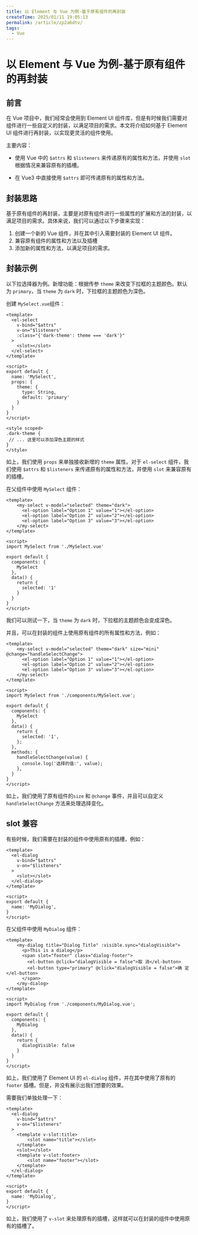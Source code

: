 ```yaml
---
title: 以 Element 与 Vue 为例-基于原有组件的再封装
createTime: 2025/01/11 19:05:13
permalink: /article/zp2a6dtv/
tags:
  - Vue
---
```

# 以 Element 与 Vue 为例-基于原有组件的再封装


## 前言

在 Vue 项目中，我们经常会使用到 Element UI 组件库，但是有时候我们需要对组件进行一些自定义的封装，以满足项目的需求。本文将介绍如何基于 Element UI 组件进行再封装，以实现更灵活的组件使用。

主要内容：

- 使用 Vue 中的 `$attrs` 和 `$listeners` 来传递原有的属性和方法，并使用 `slot` 根据情况来兼容原有的插槽。

- 在 Vue3 中直接使用 `$attrs` 即可传递原有的属性和方法。


##  封装思路

基于原有组件的再封装，主要是对原有组件进行一些属性的扩展和方法的封装，以满足项目的需求。具体来说，我们可以通过以下步骤来实现：

1. 创建一个新的 Vue 组件，并在其中引入需要封装的 Element UI 组件。
2. 兼容原有组件的属性和方法以及插槽
3. 添加新的属性和方法，以满足项目的需求。


## 封装示例

以下拉选择器为例。新增功能：根据传参 `theme` 来改变下拉框的主题颜色。默认为 `primary`，当 `theme` 为 `dark` 时，下拉框的主题颜色为深色。


创建 `MySelect.vue`组件：

```vue
<template>
  <el-select
    v-bind="$attrs"
    v-on="$listeners"
    :class="{'dark-theme': theme === 'dark'}"
  >
    <slot></slot>
  </el-select>
</template>

<script>
export default {
  name: 'MySelect',
  props: {
    theme: {
      type: String,
      default: 'primary'
    }
  }
}
</script>

<style scoped>
.dark-theme {
 // ... 这里可以添加深色主题的样式
}
</style>
```
如上，我们使用 `props` 来单独接收新增的 `theme` 属性。对于 `el-select` 组件，我们使用 `$attrs` 和 `$listeners` 来传递原有的属性和方法，并使用 `slot` 来兼容原有的插槽。



在父组件中使用 `MySelect` 组件：

```vue
<template>
    <my-select v-model="selected" theme="dark">
      <el-option label="Option 1" value="1"></el-option>
      <el-option label="Option 2" value="2"></el-option>
      <el-option label="Option 3" value="3"></el-option>
    </my-select>
</template>

<script>
import MySelect from './MySelect.vue'

export default {
  components: {
    MySelect
  },
  data() {
    return {
      selected: '1'
    }
  } 
}
</script>
```

我们可以测试一下，当 `theme` 为 `dark` 时，下拉框的主题颜色会变成深色。

并且，可以在封装的组件上使用原有组件的所有属性和方法，例如：

```vue
<template>
    <my-select v-model="selected" theme="dark" size="mini" @change="handleSelectChange">
      <el-option label="Option 1" value="1"></el-option>
      <el-option label="Option 2" value="2"></el-option>
      <el-option label="Option 3" value="3"></el-option>
    </my-select>
</template>

<script>
import MySelect from './components/MySelect.vue';

export default {
  components: {
    MySelect
  },
  data() {
    return {
      selected: '1',
    };
  },
  methods: {
    handleSelectChange(value) {
      console.log('选择的值:', value);
    },
  }
}
</script>
```
如上，我们使用了原有组件的`size` 和 `@change` 事件，并且可以自定义 `handleSelectChange` 方法来处理选择变化。


## slot 兼容

有些时候，我们需要在封装的组件中使用原有的插槽，例如：

```vue
<template>
  <el-dialog
    v-bind="$attrs"
    v-on="$listeners"
  >
    <slot></slot>
  </el-dialog>
</template>

<script>
export default {
  name: 'MyDialog',
}
</script>
```

在父组件中使用 `MyDialog` 组件：

```vue
<template>
    <my-dialog title="Dialog Title" :visible.sync="dialogVisible">
      <p>This is a dialog</p>
      <span slot="footer" class="dialog-footer">
        <el-button @click="dialogVisible = false">取 消</el-button>
        <el-button type="primary" @click="dialogVisible = false">确 定</el-button>
      </span>
    </my-dialog>
</template>

<script>
import MyDialog from './components/MyDialog.vue';

export default {
  components: {
    MyDialog
  },
  data() {
    return {
      dialogVisible: false
    }
  } 
}
</script>
```
如上，我们使用了 Element UI 的 `el-dialog` 组件，并在其中使用了原有的 `footer` 插槽。但是，并没有展示出我们想要的效果。

需要我们单独处理一下：

```vue
<template>
  <el-dialog
    v-bind="$attrs"
    v-on="$listeners"
  >
    <template v-slot:title>
        <slot name="title"></slot> 
    </template>
    <slot></slot>
    <template v-slot:footer>
        <slot name="footer"></slot> 
    </template>
  </el-dialog>
</template>

<script>
export default {
  name: 'MyDialog',
}
</script>
```

如上，我们使用了 `v-slot` 来处理原有的插槽，这样就可以在封装的组件中使用原有的插槽了。